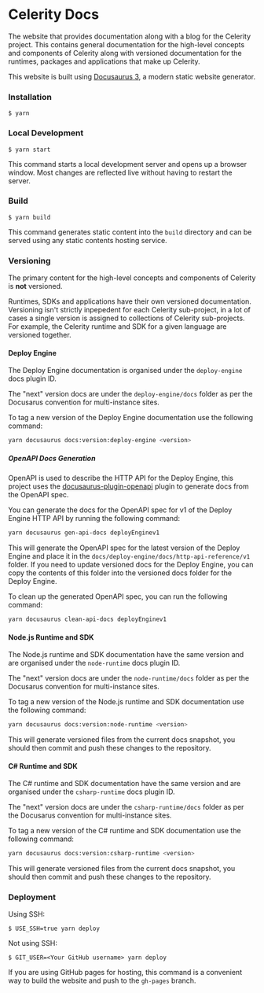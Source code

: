 # Celerity Docs

The website that provides documentation along with a blog for the Celerity project.
This contains general documentation for the high-level concepts and components of Celerity along with versioned documentation for the runtimes, packages and applications that make up Celerity.

This website is built using [Docusaurus 3](https://docusaurus.io/), a modern static website generator.

### Installation

```
$ yarn
```

### Local Development

```
$ yarn start
```

This command starts a local development server and opens up a browser window. Most changes are reflected live without having to restart the server.

### Build

```
$ yarn build
```

This command generates static content into the `build` directory and can be served using any static contents hosting service.

### Versioning

The primary content for the high-level concepts and components of Celerity is **not** versioned.

Runtimes, SDKs and applications have their own versioned documentation.
Versioning isn't strictly inpepedent for each Celerity sub-project, in a lot of cases a single version is assigned to collections of Celerity sub-projects. For example, the Celerity runtime and SDK for a given language are versioned together.

#### Deploy Engine

The Deploy Engine documentation is organised under the `deploy-engine` docs plugin ID.

The "next" version docs are under the `deploy-engine/docs` folder as per the Docusarus convention for multi-instance sites.

To tag a new version of the Deploy Engine documentation use the following command:

```bash
yarn docusaurus docs:version:deploy-engine <version>
```

##### OpenAPI Docs Generation

OpenAPI is used to describe the HTTP API for the Deploy Engine, this project uses the [docusaurus-plugin-openapi](https://docusaurus.io/docs/docusaurus-plugin-openapi) plugin to generate docs from the OpenAPI spec.

You can generate the docs for the OpenAPI spec for v1 of the Deploy Engine HTTP API by running the following command:

```bash
yarn docusaurus gen-api-docs deployEnginev1
```

This will generate the OpenAPI spec for the latest version of the Deploy Engine and place it in the `docs/deploy-engine/docs/http-api-reference/v1` folder.
If you need to update versioned docs for the Deploy Engine, you can copy the contents of this folder into the versioned docs folder for the Deploy Engine.

To clean up the generated OpenAPI spec, you can run the following command:

```bash
yarn docusaurus clean-api-docs deployEnginev1
```

#### Node.js Runtime and SDK

The Node.js runtime and SDK documentation have the same version and are organised under the `node-runtime` docs plugin ID.

The "next" version docs are under the `node-runtime/docs` folder as per the Docusarus convention for multi-instance sites.

To tag a new version of the Node.js runtime and SDK documentation use the following command:

```bash
yarn docusaurus docs:version:node-runtime <version>
```

This will generate versioned files from the current docs snapshot, you should then commit and push these changes to the repository.

#### C# Runtime and SDK

The C# runtime and SDK documentation have the same version and are organised under the `csharp-runtime` docs plugin ID.

The "next" version docs are under the `csharp-runtime/docs` folder as per the Docusarus convention for multi-instance sites.

To tag a new version of the C# runtime and SDK documentation use the following command:

```bash
yarn docusaurus docs:version:csharp-runtime <version>
```

This will generate versioned files from the current docs snapshot, you should then commit and push these changes to the repository.

### Deployment

Using SSH:

```
$ USE_SSH=true yarn deploy
```

Not using SSH:

```
$ GIT_USER=<Your GitHub username> yarn deploy
```

If you are using GitHub pages for hosting, this command is a convenient way to build the website and push to the `gh-pages` branch.
